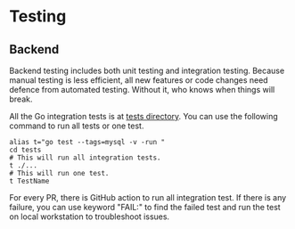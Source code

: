 # Testing

## Backend

Backend testing includes both unit testing and integration testing. Because manual testing is less efficient, all new features or code changes need defence from automated testing. Without it, who knows when things will break.

All the Go integration tests is at [tests directory](https://github.com/bytebase/bytebase/tree/main/tests). You can use the following command to run all tests or one test.

```shell
alias t="go test --tags=mysql -v -run "
cd tests
# This will run all integration tests.
t ./...
# This will run one test.
t TestName
```

For every PR, there is GitHub action to run all integration test. If there is any failure, you can use keyword "FAIL:" to find the failed test and run the test on local workstation to troubleshoot issues.